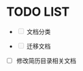 # TODO LIST

- <input type="checkbox" name="" disabled="true"> 文档分类

- <input type="checkbox" name="" disabled="true"> 迁移文档
- [ ] 修改简历目录相关文档
